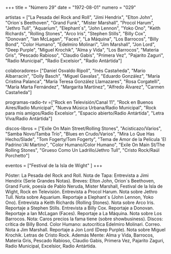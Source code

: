 +++
title = "Número 29"
date = "1972-08-01"
numero = "029"

artistas = ["La Pesada del Rock and Roll", "Jimi Hendrix", "Elton John", "Orion´s Beethoven", "Grand Funk", "Mister Marshall", "Procol Harum", "Jethro Tull", "Aquarium", "Elephant´s", "John Lennon", "Yoko Ono", "Keith Richards", "Rolling Stones", "Arco Iris", "Stephen Stills",  "Billy Cox", "Donovan", "Ian McLagan", "Faces", "La Máquina", "Los Barrocos", "Billy Bond", "Color Humano", "Edelmiro Molinari", "Jim Marshall", "Jon Lord", "Deep Purple", "Miguel Krochik", "Alma y Vida", "Los Barrocos", "Materia Gris", "Pescado Rabioso", "Claudio Gabis", "Primera Vez", "Pajarito Zaguri", "Radio Municipal", "Radio Excelsior", "Radio Antártida"]

colaboradores= ["Daniel Osvaldo Ripoll", "Inés Castañeda", "Mario Albarracín", "Dolly Basch", "Miguel Gavalas", "Eduardo González", "María Cristina Palanca", "María Teresa González Llamazares", "Rosa Corgatelli", "María Marta Fernández", "Margarita Martínez", "Alfredo Álvarez", "Carmen Castañeda"]

programas-radio-tv =["Rock en Televisión/Canal 11", "Rock en Buenos Aires/Radio Municipal", "Nueva Música Urbana/Radio Municipal", "Rock para mis amigos/Radio Excelsior", "Espacio abierto/Radio Antártida", "Letra Viva/Radio Antártida"]

discos-libros = ["Exile On Main Street/Rolling Stones", "Acisticazo/Varios", "Samba Novo/Tamba Trío", "Blues en Crudo/Varios", "Mira Lo Que Has Hecho/Slade", "Tom Fogerty/Tom Fogerty", "Tema de Amor de la Película 'El Padrino'/Al Martino", "Color Humano/Color Humano", "Exile On Main St/The Rolling Stones", "Grueso Como Un Ladrillo/Jethro Tull", "Cristo Rock/Raúl Porchetto"]

eventos = ["Festival de la Isla de Wight" ]
+++

Póster: La Pesada del Rock and Roll. Nota de Tapa: Entrevista a Jimi Hendrix (Serie Grandes Notas). Breves: Elton John, Orion´s Beethoven, Grand Funk, poesía de Pablo Neruda, Mister Marshall, Festival de la Isla de Wight, Rock en Televisión. Entrevista a Procol Harum. Nota sobre Jethro Tull. Nota sobre Aquarium. Reportaje a Elephant´s (John Lennon, Yoko Ono). Entrevista a Keith Richards (Rolling Stones). Nota sobre Arco Iris. Reportaje a Stephen Stills. Entrevista a Billy Cox. Reportaje a Donovan. Reportaje a Ian McLagan (Faces). Reportaje a La Máquina. Nota sobre Los Barrocos. Nota: Caros precios la fama tiene (sobre showbusiness). Discos: crítica de Billy Bond. Color Humano: autocrítica Edelmiro Molinari. Correo. Nota a Jim Marshall. Reportaje a Jon Lord (Deep Purple). Nota sobre Miguel Krochik. Letras de Cristo Rock. Además Mente: Alma y Vida, Barrocos, Materia Gris, Pescado Rabioso, Claudio Gabis, Primera Vez, Pajarito Zaguri, Radio Municipal, Excelsior, Radio Antártida.
